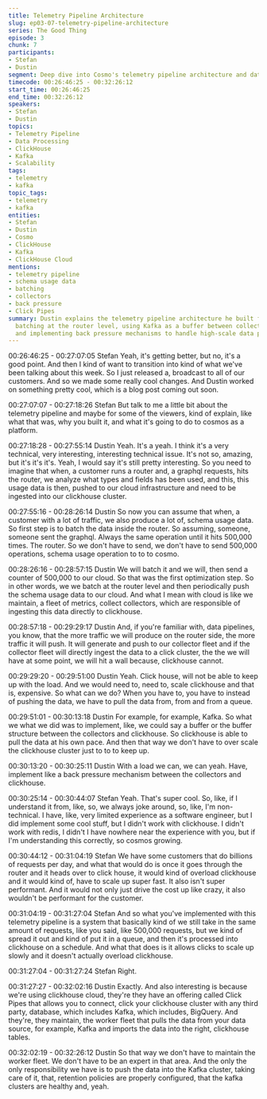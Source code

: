 ```yaml
---
title: Telemetry Pipeline Architecture
slug: ep03-07-telemetry-pipeline-architecture
series: The Good Thing
episode: 3
chunk: 7
participants:
- Stefan
- Dustin
segment: Deep dive into Cosmo's telemetry pipeline architecture and data processing
timecode: 00:26:46:25 - 00:32:26:12
start_time: 00:26:46:25
end_time: 00:32:26:12
speakers:
- Stefan
- Dustin
topics:
- Telemetry Pipeline
- Data Processing
- ClickHouse
- Kafka
- Scalability
tags:
- telemetry
- kafka
topic_tags:
- telemetry
- kafka
entities:
- Stefan
- Dustin
- Cosmo
- ClickHouse
- Kafka
- ClickHouse Cloud
mentions:
- telemetry pipeline
- schema usage data
- batching
- collectors
- back pressure
- Click Pipes
summary: Dustin explains the telemetry pipeline architecture he built for Cosmo, including
  batching at the router level, using Kafka as a buffer between collectors and ClickHouse,
  and implementing back pressure mechanisms to handle high-scale data processing efficiently.
---
```


00:26:46:25 - 00:27:07:05
Stefan
Yeah, it's getting better, but no, it's a good point. And then I kind of want to transition into kind of
what we've been talking about this week. So I just released a, broadcast to all of our customers.
And so we made some really cool changes. And Dustin worked on something pretty cool, which
is a blog post coming out soon.

00:27:07:07 - 00:27:18:26
Stefan
But talk to me a little bit about the telemetry pipeline and maybe for some of the viewers, kind of
explain, like what that was, why you built it, and what it's going to do to cosmos as a platform.

00:27:18:28 - 00:27:55:14
Dustin
Yeah. It's a yeah. I think it's a very technical, very interesting, interesting technical issue. It's not
so, amazing, but it's it's it's. Yeah, I would say it's still pretty interesting. So you need to imagine
that when, a customer runs a router and, a graphql requests, hits the router, we analyze what
types and fields has been used, and this, this usage data is then, pushed to our cloud
infrastructure and need to be ingested into our clickhouse cluster.

00:27:55:16 - 00:28:26:14
Dustin
So now you can assume that when, a customer with a lot of traffic, we also produce a lot of,
schema usage data. So first step is to batch the data inside the router. So assuming, someone,
someone sent the graphql. Always the same operation until it hits 500,000 times. The router. So
we don't have to send, we don't have to send 500,000 operations, schema usage operation to to
to cosmo.

00:28:26:16 - 00:28:57:15
Dustin
We will batch it and we will, then send a counter of 500,000 to our cloud. So that was the first
optimization step. So in other words, we we batch at the router level and then periodically push
the schema usage data to our cloud. And what I mean with cloud is like we maintain, a fleet of
metrics, collect collectors, which are responsible of ingesting this data directly to clickhouse.

00:28:57:18 - 00:29:29:17
Dustin
And, if you're familiar with, data pipelines, you know, that the more traffic we will produce on the
router side, the more traffic it will push. It will generate and push to our collector fleet and if the
collector fleet will directly ingest the data to a click cluster, the the we will have at some point,
we will hit a wall because, clickhouse cannot.

00:29:29:20 - 00:29:51:00
Dustin
Yeah. Click house, will not be able to keep up with the load. And we would need to, need to,
scale clickhouse and that is, expensive. So what can we do? When you have to, you have to
instead of pushing the data, we have to pull the data from, from and from a queue.

00:29:51:01 - 00:30:13:18
Dustin
For example, for example, Kafka. So what we what we did was to implement, like, we could say
a buffer or the buffer structure between the collectors and clickhouse. So clickhouse is able to
pull the data at his own pace. And then that way we don't have to over scale the clickhouse
cluster just to to to keep up.

00:30:13:20 - 00:30:25:11
Dustin
With a load we can, we can yeah. Have, implement like a back pressure mechanism between
the collectors and clickhouse.

00:30:25:14 - 00:30:44:07
Stefan
Yeah. That's super cool. So, like, if I understand it from, like, so, we always joke around, so, like,
I'm non-technical. I have, like, very limited experience as a software engineer, but I did
implement some cool stuff, but I didn't work with clickhouse. I didn't work with redis, I didn't I
have nowhere near the experience with you, but if I'm understanding this correctly, so cosmos
growing.

00:30:44:12 - 00:31:04:19
Stefan
We have some customers that do billions of requests per day, and what that would do is once it
goes through the router and it heads over to click house, it would kind of overload clickhouse
and it would kind of, have to scale up super fast. It also isn't super performant. And it would not
only just drive the cost up like crazy, it also wouldn't be performant for the customer.

00:31:04:19 - 00:31:27:04
Stefan
And so what you've implemented with this telemetry pipeline is a system that basically kind of
we still take in the same amount of requests, like you said, like 500,000 requests, but we kind of
spread it out and kind of put it in a queue, and then it's processed into clickhouse on a schedule.
And what that does is it allows clicks to scale up slowly and it doesn't actually overload
clickhouse.

00:31:27:04 - 00:31:27:24
Stefan
Right.

00:31:27:27 - 00:32:02:16
Dustin
Exactly. And also interesting is because we're using clickhouse cloud, they're they have an
offering called Click Pipes that allows you to connect, click your clickhouse cluster with any third
party, database, which includes Kafka, which includes, BigQuery. And they're, they maintain, the
worker fleet that pulls the data from your data source, for example, Kafka and imports the data
into the right, clickhouse tables.

00:32:02:19 - 00:32:26:12
Dustin
So that way we don't have to maintain the worker fleet. We don't have to be an expert in that
area. And the only the only responsibility we have is to push the data into the Kafka cluster,
taking care of it, that, retention policies are properly configured, that the kafka clusters are
healthy and, yeah. 